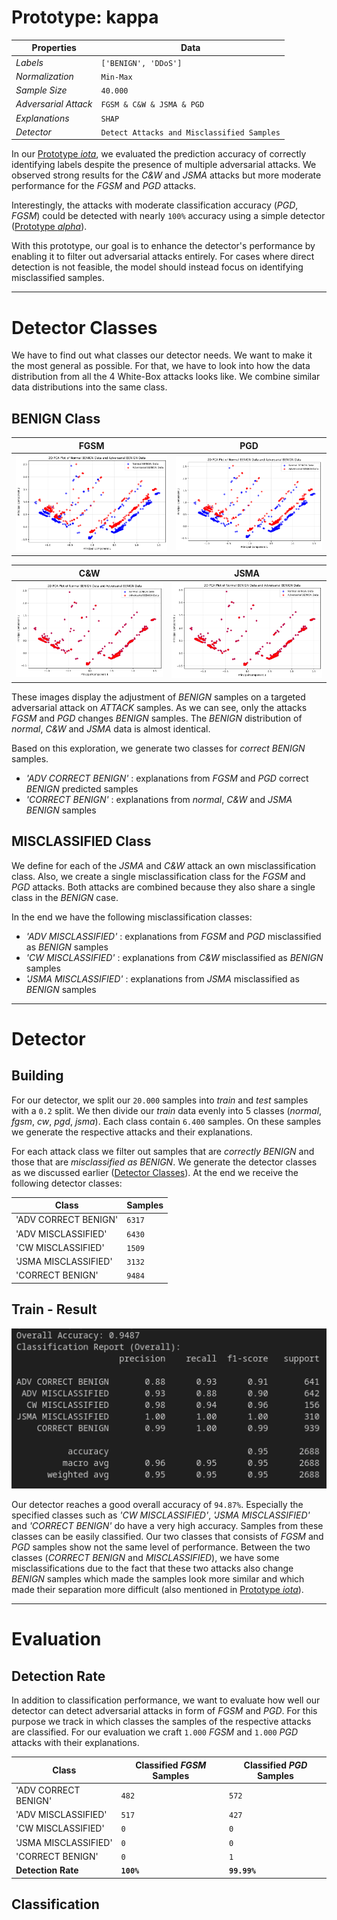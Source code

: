 # Prototype: kappa

| Properties      | Data    |
|---------------|-----------|
| *Labels* | `['BENIGN', 'DDoS']` |
| *Normalization* | `Min-Max` |
| *Sample Size* | `40.000`|
| *Adversarial Attack* | `FGSM & C&W & JSMA & PGD` |
| *Explanations* | `SHAP` |
| *Detector* | `Detect Attacks and Misclassified Samples` |


In our [Prototype *iota*](Prototype%20-%20iota.md), we evaluated the prediction accuracy of correctly identifying labels despite the presence of multiple adversarial attacks. We observed strong results for the *C&W* and *JSMA* attacks but more moderate performance for the *FGSM* and *PGD* attacks.

Interestingly, the attacks with moderate classification accuracy (*PGD*, *FGSM*) could be detected with nearly `100%` accuracy using a simple detector ([Prototype *alpha*](Prototype%20-%20alpha.md)).

With this prototype, our goal is to enhance the detector's performance by enabling it to filter out adversarial attacks entirely. For cases where direct detection is not feasible, the model should instead focus on identifying misclassified samples.

---
# Detector Classes

We have to find out what classes our detector needs. We want to make it the most general as possible. For that, we have to look into how the data distribution from all the 4 White-Box attacks looks like. We combine similar data distributions into the same class. 

## BENIGN Class

| **FGSM** | **PGD** |
| ------- | ------- |
| ![FGSM Data](images/kappa/fgsm_data.png) | ![PGD Data](images/kappa/pgd_data.png) |

| **C&W** | **JSMA** |
| ------- | ------- |
| ![C&W Data](images/kappa/cw_data.png) | ![JSMA Data](images/kappa/jsma_data.png) |

These images display the adjustment of *BENIGN* samples on a targeted adversarial attack on *ATTACK* samples. As we can see, only the attacks *FGSM* and *PGD* changes *BENIGN* samples. The *BENIGN* distribution of *normal*, *C&W* and *JSMA* data is almost identical.

Based on this exploration, we generate two classes for *correct BENIGN* samples.
- *'ADV CORRECT BENIGN'* : explanations from *FGSM* and *PGD* correct *BENIGN* predicted samples
- *'CORRECT BENIGN'* : explanations from *normal*, *C&W* and *JSMA* *BENIGN* samples


## MISCLASSIFIED Class

We define for each of the *JSMA* and *C&W* attack an own misclassification class. Also, we create a single misclassification class for the *FGSM* and *PGD* attacks. Both attacks are combined because they also share a single class in the *BENIGN* case. 

In the end we have the following misclassification classes:
- *'ADV MISCLASSIFIED'* : explanations from *FGSM* and *PGD* misclassified as *BENIGN* samples
- *'CW MISCLASSIFIED'* : explanations from *C&W* misclassified as *BENIGN* samples
- *'JSMA MISCLASSIFIED'* : explanations from *JSMA* misclassified as *BENIGN* samples


---
# Detector

## Building

For our detector, we split our `20.000` samples into *train* and *test* samples with a `0.2` split. We then divide our *train* data evenly into 5 classes (*normal*, *fgsm*, *cw*, *pgd*, *jsma*). Each class contain `6.400` samples. On these samples we generate the respective attacks and their explanations.  

For each attack class we filter out samples that are *correctly BENIGN* and those that are *misclassified as BENIGN*. We generate the detector classes as we discussed earlier ([Detector Classes](#detector-classes)). At the end we receive the following detector classes:

| **Class** | **Samples** |
| ------- | ------- |
| 'ADV CORRECT BENIGN' | `6317` |
| 'ADV MISCLASSIFIED' | `6430` |
| 'CW MISCLASSIFIED' | `1509`|
| 'JSMA MISCLASSIFIED' | `3132` |
| 'CORRECT BENIGN' | `9484` |

## Train - Result

![Detector Result](images/kappa/detector_result.png)

Our detector reaches a good overall accuracy of `94.87%`. Especially the specified classes such as *'CW MISCLASSIFIED'*, *'JSMA MISCLASSIFIED'* and *'CORRECT BENIGN'* do have a very high accuracy. Samples from these classes can be easily classified. Our two classes that consists of *FGSM* and *PGD* samples show not the same level of performance. Between the two classes (*CORRECT BENIGN* and *MISCLASSIFIED*), we have some misclassifications due to the fact that these two attacks also change *BENIGN* samples which made the samples look more similar and which made their separation more difficult (also mentioned in [Prototype *iota*](Prototype%20-%20iota.md)).


---
# Evaluation

## Detection Rate

In addition to classification performance, we want to evaluate how well our detector can detect adversarial attacks in form of *FGSM* and *PGD*. For this purpose we track in which classes the samples of the respective attacks are classified. For our evaluation we craft `1.000` *FGSM* and `1.000` *PGD* attacks with their explanations.


| **Class** | **Classified *FGSM* Samples** | **Classified *PGD* Samples** |
| --- | --- | --- |
| 'ADV CORRECT BENIGN' | `482` | `572` | 
| 'ADV MISCLASSIFIED' | `517` | `427` |
| 'CW MISCLASSIFIED' | `0`| `0` |
| 'JSMA MISCLASSIFIED' | `0` | `0` |
| 'CORRECT BENIGN' | `0` | `1` |
| **Detection Rate** | **`100%`** | **`99.99%`** |


## Classification

